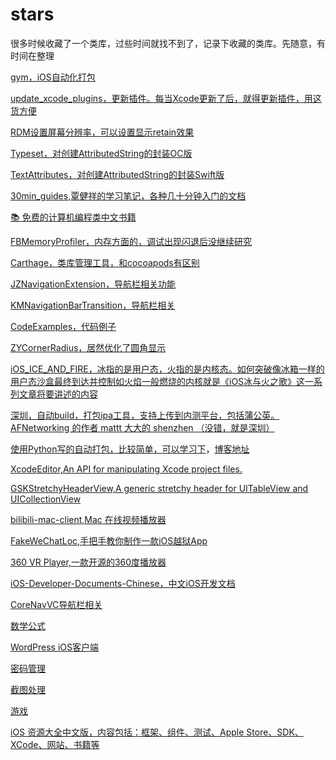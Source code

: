 # stars
很多时候收藏了一个类库，过些时间就找不到了，记录下收藏的类库。先随意，有时间在整理

[gym，iOS自动化打包](https://github.com/fastlane/fastlane/tree/master/gym)

[update_xcode_plugins，更新插件。每当Xcode更新了后，就得更新插件，用这货方便](https://github.com/inket/update_xcode_plugins)

[RDM设置屏幕分辨率，可以设置显示retain效果](https://github.com/avibrazil/RDM)

[Typeset，对创建AttributedString的封装OC版](https://github.com/Draveness/Typeset)

[TextAttributes，对创建AttributedString的封装Swift版](https://github.com/delba/TextAttributes)

[30min_guides,覃健祥的学习笔记，各种几十分钟入门的文档](https://github.com/qinjx/30min_guides)

[:books: 免费的计算机编程类中文书籍](https://github.com/justjavac/free-programming-books-zh_CN)

[FBMemoryProfiler，内存方面的，调试出现闪退后没继续研究](https://github.com/facebook/FBMemoryProfiler)

[Carthage，类库管理工具，和cocoapods有区别](https://github.com/Carthage/Carthage)

[JZNavigationExtension，导航栏相关功能](https://github.com/JazysYu/JZNavigationExtension)

[KMNavigationBarTransition，导航栏相关](https://github.com/MoZhouqi/KMNavigationBarTransition)

[CodeExamples，代码例子](https://github.com/kharrison/CodeExamples)

[ZYCornerRadius，居然优化了圆角显示](https://github.com/liuzhiyi1992/ZYCornerRadius)

[iOS_ICE_AND_FIRE，冰指的是用户态，火指的是内核态。如何突破像冰箱一样的用户态沙盒最终到达并控制如火焰一般燃烧的内核就是《iOS冰与火之歌》这一系列文章将要讲述的内容](https://github.com/liuzhiyi1992/ZYCornerRadius)

[深圳，自动build，打包ipa工具，支持上传到内测平台，包括蒲公英。AFNetworking 的作者 mattt 大大的 shenzhen （没错，就是深圳）](https://github.com/nomad/shenzhen)

[使用Python写的自动打包，比较简单，可以学习下](https://github.com/carya/Util)，[博客地址](http://liumh.com/2015/11/25/ios-auto-archive-ipa/)

[XcodeEditor,An API for manipulating Xcode project files.](https://github.com/appsquickly/XcodeEditor)

[GSKStretchyHeaderView,A generic stretchy header for UITableView and UICollectionView](https://github.com/gskbyte/GSKStretchyHeaderView)

[bilibili-mac-client,Mac 在线视频播放器](https://github.com/typcn/bilibili-mac-client)

[FakeWeChatLoc,手把手教你制作一款iOS越狱App](https://github.com/jackrex/FakeWeChatLoc)

[360 VR Player,一款开源的360度播放器](https://github.com/hanton/HTY360Player)

[iOS-Developer-Documents-Chinese，中文iOS开发文档](https://github.com/iOS-Developer-Documents-Chinese/iOS-Developer-Documents-Chinese)

[CoreNavVC导航栏相关](https://github.com/CharlinFeng/CoreNavVC)

[数学公式](https://github.com/kostub/iosMath)

[WordPress iOS客户端](https://github.com/wordpress-mobile/WordPress-iOS)

[密码管理](https://github.com/Lyndir/MasterPassword)

[截图处理](https://github.com/hackiftekhar/IQScreenRuler)

[游戏](https://github.com/OpenEmu/OpenEmu)

[iOS 资源大全中文版，内容包括：框架、组件、测试、Apple Store、SDK、XCode、网站、书籍等
](https://github.com/jobbole/awesome-ios-cn)

